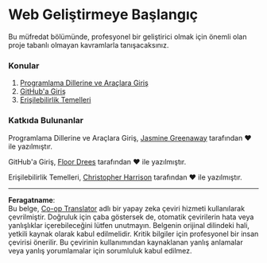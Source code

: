<!--
CO_OP_TRANSLATOR_METADATA:
{
  "original_hash": "770d9f83dddc841c19f210dee5fe0712",
  "translation_date": "2025-10-03T13:27:33+00:00",
  "source_file": "1-getting-started-lessons/README.md",
  "language_code": "tr"
}
-->
# Web Geliştirmeye Başlangıç

Bu müfredat bölümünde, profesyonel bir geliştirici olmak için önemli olan proje tabanlı olmayan kavramlarla tanışacaksınız.

### Konular

1. [Programlama Dillerine ve Araçlara Giriş](1-intro-to-programming-languages/README.md)
2. [GitHub'a Giriş](2-github-basics/README.md)
3. [Erişilebilirlik Temelleri](3-accessibility/README.md)

### Katkıda Bulunanlar

Programlama Dillerine ve Araçlara Giriş, [Jasmine Greenaway](https://twitter.com/paladique) tarafından ♥️ ile yazılmıştır.

GitHub'a Giriş, [Floor Drees](https://twitter.com/floordrees) tarafından ♥️ ile yazılmıştır.

Erişilebilirlik Temelleri, [Christopher Harrison](https://twitter.com/geektrainer) tarafından ♥️ ile yazılmıştır.

---

**Feragatname**:  
Bu belge, [Co-op Translator](https://github.com/Azure/co-op-translator) adlı bir yapay zeka çeviri hizmeti kullanılarak çevrilmiştir. Doğruluk için çaba göstersek de, otomatik çevirilerin hata veya yanlışlıklar içerebileceğini lütfen unutmayın. Belgenin orijinal dilindeki hali, yetkili kaynak olarak kabul edilmelidir. Kritik bilgiler için profesyonel bir insan çevirisi önerilir. Bu çevirinin kullanımından kaynaklanan yanlış anlamalar veya yanlış yorumlamalar için sorumluluk kabul edilmez.